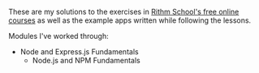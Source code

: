 These are my solutions to the exercises in [Rithm School's free online courses](https://www.rithmschool.com/courses) as well as the example apps written while following the lessons.

Modules I've worked through:
- Node and Express.js Fundamentals
  - Node.js and NPM Fundamentals
